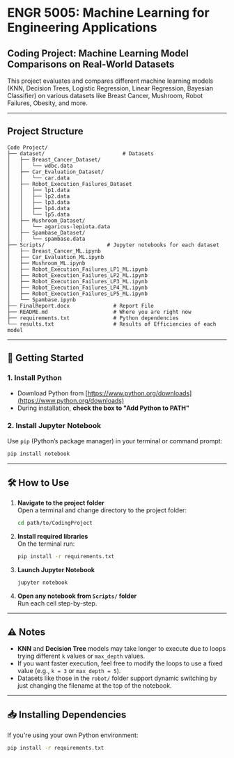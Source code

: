 # ENGR 5005: Machine Learning for Engineering Applications

## Coding Project: Machine Learning Model Comparisons on Real-World Datasets

This project evaluates and compares different machine learning models (KNN, Decision Trees, Logistic Regression, Linear Regression, Bayesian Classifier) on various datasets like Breast Cancer, Mushroom, Robot Failures, Obesity, and more.

---

## Project Structure

```plaintext
Code Project/
├── dataset/                         # Datasets
│   ├── Breast_Cancer_Dataset/
│   │   └── wdbc.data
│   ├── Car_Evaluation_Dataset/
│   │   └── car.data
│   ├── Robot_Execution_Failures_Dataset
│   │   ├── lp1.data
│   │   ├── lp2.data
│   │   ├── lp3.data
│   │   ├── lp4.data
│   │   └── lp5.data
│   ├── Mushroom_Dataset/
│   │   └── agaricus-lepiota.data
│   ├── Spambase_Dataset/
│   │   └── spambase.data
├── Scripts/                    # Jupyter notebooks for each dataset
│   ├── Breast_Cancer_ML.ipynb
│   ├── Car_Evaluation_ML.ipynb
│   ├── Mushroom_ML.ipynb
│   ├── Robot_Execution_Failures_LP1_ML.ipynb
│   ├── Robot_Execution_Failures_LP2_ML.ipynb
│   ├── Robot_Execution_Failures_LP3_ML.ipynb
│   ├── Robot_Execution_Failures_LP4_ML.ipynb
│   ├── Robot_Execution_Failures_LP5_ML.ipynb
│   └── Spambase.ipynb
├── FinalReport.docx              # Report File
├── README.md                     # Where you are right now
├── requirements.txt              # Python dependencies
└── results.txt                   # Results of Efficiencies of each model

```

---

## 🚀 Getting Started

### 1. Install Python

- Download Python from [https://www.python.org/downloads](https://www.python.org/downloads)
- During installation, **check the box to "Add Python to PATH"**

### 2. Install Jupyter Notebook

Use `pip` (Python’s package manager) in your terminal or command prompt:

```bash
pip install notebook
```

---

## 🛠 How to Use

1. **Navigate to the project folder**  
   Open a terminal and change directory to the project folder:
   ```bash
   cd path/to/CodingProject
   ```
2. **Install required libraries**  
   On the terminal run:
   ```bash
   pip install -r requirements.txt
   ```

3. **Launch Jupyter Notebook**
   ```bash
   jupyter notebook
   ```

3. **Open any notebook from `Scripts/` folder**  
   Run each cell step-by-step.

---

## ⚠️ Notes

- **KNN** and **Decision Tree** models may take longer to execute due to loops trying different `k` values or `max_depth` values.
- If you want faster execution, feel free to modify the loops to use a fixed value (e.g., `k = 3` or `max_depth = 5`).
- Datasets like those in the `robot/` folder support dynamic switching by just changing the filename at the top of the notebook.

---

## 📥 Installing Dependencies

If you're using your own Python environment:

```bash
pip install -r requirements.txt
```
